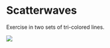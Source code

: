 # Scatterwaves

Exercise in two sets of tri-colored lines.

![](https://github.com/timfrietas/processing/blob/master/scatterwaves/scatterwaves.gif)
